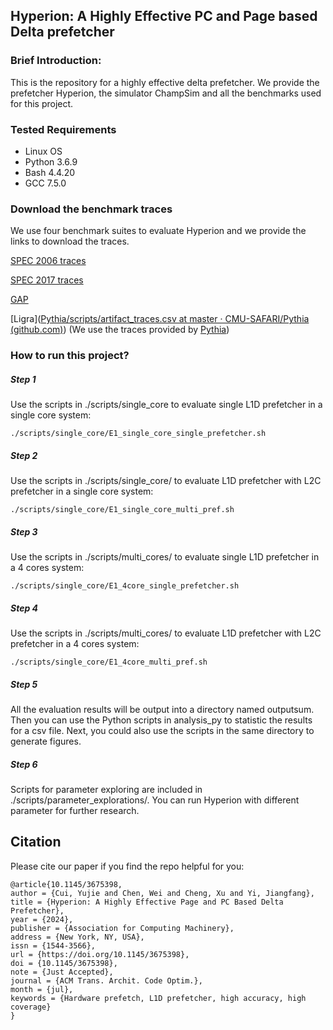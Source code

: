 ## Hyperion: A Highly Effective PC and Page based Delta prefetcher

### **Brief Introduction:**

This is the repository for a highly effective delta prefetcher. We provide the prefetcher Hyperion, the simulator ChampSim and all the benchmarks used for this project.

### Tested Requirements

- Linux OS 
- Python 3.6.9
- Bash 4.4.20
- GCC 7.5.0

### Download the benchmark traces

We use four benchmark suites to evaluate Hyperion and we provide the links to download the traces.

[SPEC 2006 traces](https://dpc3.compas.cs.stonybrook.edu/champsim-traces/speccpu/)

[SPEC 2017 traces](https://dpc3.compas.cs.stonybrook.edu/champsim-traces/speccpu/)

[GAP](https://utexas.app.box.com/s/2k54kp8zvrqdfaa8cdhfquvcxwh7yn85/folder/132804668078)

[Ligra]([Pythia/scripts/artifact_traces.csv at master · CMU-SAFARI/Pythia (github.com)](https://github.com/CMU-SAFARI/Pythia/blob/master/scripts/artifact_traces.csv)) (We use the traces provided by [Pythia](https://dl.acm.org/doi/10.1145/3466752.3480114))

### How to run this project?

##### Step 1

Use the scripts in ./scripts/single_core to evaluate single L1D prefetcher in a single core system:

```
./scripts/single_core/E1_single_core_single_prefetcher.sh
```

##### Step 2

Use the scripts in ./scripts/single_core/ to evaluate  L1D prefetcher with L2C prefetcher in a single core system:

```
./scripts/single_core/E1_single_core_multi_pref.sh
```

##### Step 3

Use the scripts in ./scripts/multi_cores/ to evaluate  single  L1D prefetcher in a 4 cores system:

```
./scripts/single_core/E1_4core_single_prefetcher.sh
```

##### Step 4

Use the scripts in ./scripts/multi_cores/ to evaluate  L1D prefetcher with L2C prefetcher in a 4 cores system:

```
./scripts/single_core/E1_4core_multi_pref.sh
```

##### Step 5

All the evaluation results will be output into a directory named outputsum. Then you can use the Python scripts in analysis_py to statistic the results for a csv file. Next, you could also use the scripts in the same directory to generate figures. 

##### Step 6

Scripts for parameter exploring are included in  ./scripts/parameter_explorations/. You can run Hyperion with different parameter for further research.

## Citation

Please cite our paper if you find the repo helpful for you:

```
@article{10.1145/3675398,
author = {Cui, Yujie and Chen, Wei and Cheng, Xu and Yi, Jiangfang},
title = {Hyperion: A Highly Effective Page and PC Based Delta Prefetcher},
year = {2024},
publisher = {Association for Computing Machinery},
address = {New York, NY, USA},
issn = {1544-3566},
url = {https://doi.org/10.1145/3675398},
doi = {10.1145/3675398},
note = {Just Accepted},
journal = {ACM Trans. Archit. Code Optim.},
month = {jul},
keywords = {Hardware prefetch, L1D prefetcher, high accuracy, high coverage}
}
```

